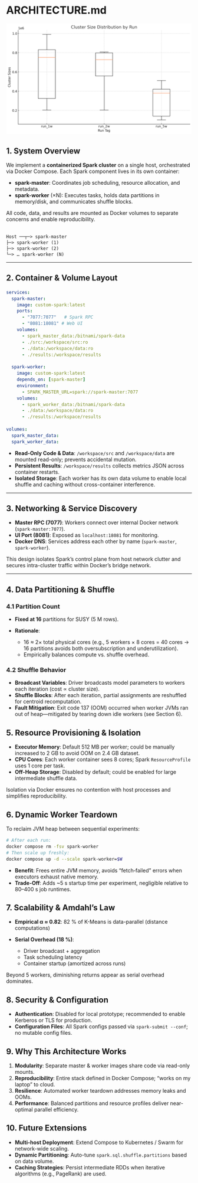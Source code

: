 
# ARCHITECTURE.md  

![alt text](image.png)

## 1. System Overview

We implement a **containerized Spark cluster** on a single host, orchestrated via Docker Compose. Each Spark component lives in its own container:

- **spark-master**: Coordinates job scheduling, resource allocation, and metadata.  
- **spark-worker** (×N): Executes tasks, holds data partitions in memory/disk, and communicates shuffle blocks.

All code, data, and results are mounted as Docker volumes to separate concerns and enable reproducibility.

```

Host ──┬─> spark-master
├─> spark-worker (1)
├─> spark-worker (2)
└─> … spark-worker (N)

````

---

## 2. Container & Volume Layout

```yaml
services:
  spark-master:
    image: custom-spark:latest
    ports:
      - "7077:7077"   # Spark RPC
      - "8081:18081" # Web UI
    volumes:
      - spark_master_data:/bitnami/spark-data
      - ./src:/workspace/src:ro
      - ./data:/workspace/data:ro
      - ./results:/workspace/results

  spark-worker:
    image: custom-spark:latest
    depends_on: [spark-master]
    environment:
      - SPARK_MASTER_URL=spark://spark-master:7077
    volumes:
      - spark_worker_data:/bitnami/spark-data
      - ./data:/workspace/data:ro
      - ./results:/workspace/results

volumes:
  spark_master_data:
  spark_worker_data:
````

* **Read-Only Code & Data**: `/workspace/src` and `/workspace/data` are mounted read-only; prevents accidental mutation.
* **Persistent Results**: `/workspace/results` collects metrics JSON across container restarts.
* **Isolated Storage**: Each worker has its own data volume to enable local shuffle and caching without cross-container interference.

---

## 3. Networking & Service Discovery

* **Master RPC (7077)**: Workers connect over internal Docker network (`spark-master:7077`).
* **UI Port (8081)**: Exposed as `localhost:18081` for monitoring.
* **Docker DNS**: Services address each other by name (`spark-master`, `spark-worker`).

This design isolates Spark’s control plane from host network clutter and secures intra-cluster traffic within Docker’s bridge network.

---

## 4. Data Partitioning & Shuffle

### 4.1 Partition Count

* **Fixed at 16** partitions for SUSY (5 M rows).
* **Rationale**:

  * 16 ≈ 2× total physical cores (e.g., 5 workers × 8 cores = 40 cores → 16 partitions avoids both oversubscription and underutilization).
  * Empirically balances compute vs. shuffle overhead.

### 4.2 Shuffle Behavior

* **Broadcast Variables**: Driver broadcasts model parameters to workers each iteration (cost ∝ cluster size).
* **Shuffle Blocks**: After each iteration, partial assignments are reshuffled for centroid recomputation.
* **Fault Mitigation**: Exit code 137 (OOM) occurred when worker JVMs ran out of heap—mitigated by tearing down idle workers (see Section 6).



## 5. Resource Provisioning & Isolation

* **Executor Memory**: Default 512 MB per worker; could be manually increased to 2 GB to avoid OOM on 2.4 GB dataset.
* **CPU Cores**: Each worker container sees 8 cores; Spark `ResourceProfile` uses 1 core per task.
* **Off-Heap Storage**: Disabled by default; could be enabled for large intermediate shuffle data.

Isolation via Docker ensures no contention with host processes and simplifies reproducibility.



## 6. Dynamic Worker Teardown

To reclaim JVM heap between sequential experiments:

```bash
# After each run:
docker compose rm -fsv spark-worker
# Then scale up freshly:
docker compose up -d --scale spark-worker=$W
```

* **Benefit**: Frees entire JVM memory, avoids “fetch‐failed” errors when executors exhaust native memory.
* **Trade-Off**: Adds \~5 s startup time per experiment, negligible relative to 80–400 s job runtimes.


## 7. Scalability & Amdahl’s Law

* **Empirical α ≈ 0.82**: 82 % of K-Means is data-parallel (distance computations)
* **Serial Overhead (18 %)**:

  * Driver broadcast + aggregation
  * Task scheduling latency
  * Container startup (amortized across runs)

Beyond 5 workers, diminishing returns appear as serial overhead dominates.


## 8. Security & Configuration

* **Authentication**: Disabled for local prototype; recommended to enable Kerberos or TLS for production.
* **Configuration Files**: All Spark configs passed via `spark-submit --conf`; no mutable config files.



## 9. Why This Architecture Works

1. **Modularity**: Separate master & worker images share code via read-only mounts.
2. **Reproducibility**: Entire stack defined in Docker Compose; “works on my laptop” to cloud.
3. **Resilience**: Automated worker teardown addresses memory leaks and OOMs.
4. **Performance**: Balanced partitions and resource profiles deliver near-optimal parallel efficiency.



## 10. Future Extensions

* **Multi-host Deployment**: Extend Compose to Kubernetes / Swarm for network-wide scaling.
* **Dynamic Partitioning**: Auto-tune `spark.sql.shuffle.partitions` based on data volume.
* **Caching Strategies**: Persist intermediate RDDs when iterative algorithms (e.g., PageRank) are used.
